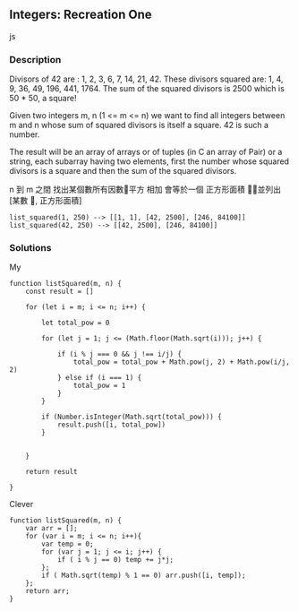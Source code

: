 ## Integers: Recreation One
js
 
### Description

Divisors of 42 are : 1, 2, 3, 6, 7, 14, 21, 42. These divisors squared are: 1, 4, 9, 36, 49, 196, 441, 1764. The sum of the squared divisors is 2500 which is 50 * 50, a square!

Given two integers m, n (1 <= m <= n) we want to find all integers between m and n whose sum of squared divisors is itself a square. 42 is such a number.

The result will be an array of arrays or of tuples (in C an array of Pair) or a string, each subarray having two elements, first the number whose squared divisors is a square and then the sum of the squared divisors.

n 到 m 之間 找出某個數所有因數平方 相加 會等於一個 正方形面積 並列出 [某數 , 正方形面積]


    list_squared(1, 250) --> [[1, 1], [42, 2500], [246, 84100]]
    list_squared(42, 250) --> [[42, 2500], [246, 84100]]




### Solutions

My

    function listSquared(m, n) {
        const result = []
        
        for (let i = m; i <= n; i++) {
        
            let total_pow = 0
            
            for (let j = 1; j <= (Math.floor(Math.sqrt(i))); j++) {

                if (i % j === 0 && j !== i/j) {
                    total_pow = total_pow + Math.pow(j, 2) + Math.pow(i/j, 2)
                } else if (i === 1) {
                    total_pow = 1
                }
            }

            if (Number.isInteger(Math.sqrt(total_pow))) {
                result.push([i, total_pow])
            }
            
            
        }

        return result
    
    }

Clever

    function listSquared(m, n) {
        var arr = [];
        for (var i = m; i <= n; i++){
            var temp = 0;
            for (var j = 1; j <= i; j++) {
                if ( i % j == 0) temp += j*j;  
            };
            if ( Math.sqrt(temp) % 1 == 0) arr.push([i, temp]);
        };
        return arr;
    }



